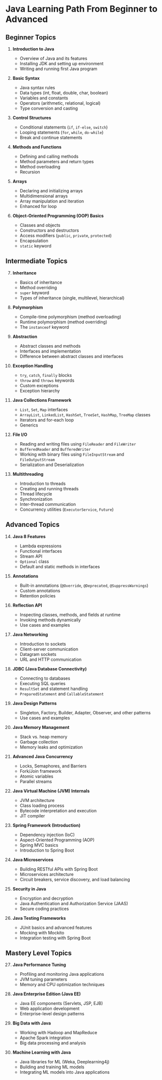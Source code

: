 # Java Learning Path From Beginner to Advanced

## Beginner Topics

1. **Introduction to Java**
   - Overview of Java and its features
   - Installing JDK and setting up environment
   - Writing and running first Java program

2. **Basic Syntax**
   - Java syntax rules
   - Data types (int, float, double, char, boolean)
   - Variables and constants
   - Operators (arithmetic, relational, logical)
   - Type conversion and casting

3. **Control Structures**
   - Conditional statements (`if`, `if-else`, `switch`)
   - Looping statements (`for`, `while`, `do-while`)
   - Break and continue statements

4. **Methods and Functions**
   - Defining and calling methods
   - Method parameters and return types
   - Method overloading
   - Recursion

5. **Arrays**
   - Declaring and initializing arrays
   - Multidimensional arrays
   - Array manipulation and iteration
   - Enhanced for loop

6. **Object-Oriented Programming (OOP) Basics**
   - Classes and objects
   - Constructors and destructors
   - Access modifiers (`public`, `private`, `protected`)
   - Encapsulation
   - `static` keyword

## Intermediate Topics

7. **Inheritance**
   - Basics of inheritance
   - Method overriding
   - `super` keyword
   - Types of inheritance (single, multilevel, hierarchical)

8. **Polymorphism**
   - Compile-time polymorphism (method overloading)
   - Runtime polymorphism (method overriding)
   - The `instanceof` keyword

9. **Abstraction**
   - Abstract classes and methods
   - Interfaces and implementation
   - Difference between abstract classes and interfaces

10. **Exception Handling**
    - `try`, `catch`, `finally` blocks
    - `throw` and `throws` keywords
    - Custom exceptions
    - Exception hierarchy

11. **Java Collections Framework**
    - `List`, `Set`, `Map` interfaces
    - `ArrayList`, `LinkedList`, `HashSet`, `TreeSet`, `HashMap`, `TreeMap` classes
    - Iterators and for-each loop
    - Generics

12. **File I/O**
    - Reading and writing files using `FileReader` and `FileWriter`
    - `BufferedReader` and `BufferedWriter`
    - Working with binary files using `FileInputStream` and `FileOutputStream`
    - Serialization and Deserialization

13. **Multithreading**
    - Introduction to threads
    - Creating and running threads
    - Thread lifecycle
    - Synchronization
    - Inter-thread communication
    - Concurrency utilities (`ExecutorService`, `Future`)

## Advanced Topics

14. **Java 8 Features**
    - Lambda expressions
    - Functional interfaces
    - Stream API
    - `Optional` class
    - Default and static methods in interfaces

15. **Annotations**
    - Built-in annotations (`@Override`, `@Deprecated`, `@SuppressWarnings`)
    - Custom annotations
    - Retention policies

16. **Reflection API**
    - Inspecting classes, methods, and fields at runtime
    - Invoking methods dynamically
    - Use cases and examples

17. **Java Networking**
    - Introduction to sockets
    - Client-server communication
    - Datagram sockets
    - URL and HTTP communication

18. **JDBC (Java Database Connectivity)**
    - Connecting to databases
    - Executing SQL queries
    - `ResultSet` and statement handling
    - `PreparedStatement` and `CallableStatement`

19. **Java Design Patterns**
    - Singleton, Factory, Builder, Adapter, Observer, and other patterns
    - Use cases and examples

20. **Java Memory Management**
    - Stack vs. heap memory
    - Garbage collection
    - Memory leaks and optimization

21. **Advanced Java Concurrency**
    - Locks, Semaphores, and Barriers
    - Fork/Join framework
    - Atomic variables
    - Parallel streams

22. **Java Virtual Machine (JVM) Internals**
    - JVM architecture
    - Class loading process
    - Bytecode interpretation and execution
    - JIT compiler

23. **Spring Framework (Introduction)**
    - Dependency injection (IoC)
    - Aspect-Oriented Programming (AOP)
    - Spring MVC basics
    - Introduction to Spring Boot

24. **Java Microservices**
    - Building RESTful APIs with Spring Boot
    - Microservices architecture
    - Circuit breakers, service discovery, and load balancing

25. **Security in Java**
    - Encryption and decryption
    - Java Authentication and Authorization Service (JAAS)
    - Secure coding practices

26. **Java Testing Frameworks**
    - JUnit basics and advanced features
    - Mocking with Mockito
    - Integration testing with Spring Boot

## Mastery Level Topics

27. **Java Performance Tuning**
    - Profiling and monitoring Java applications
    - JVM tuning parameters
    - Memory and CPU optimization techniques

28. **Java Enterprise Edition (Java EE)**
    - Java EE components (Servlets, JSP, EJB)
    - Web application development
    - Enterprise-level design patterns

29. **Big Data with Java**
    - Working with Hadoop and MapReduce
    - Apache Spark integration
    - Big data processing and analysis

30. **Machine Learning with Java**
    - Java libraries for ML (Weka, Deeplearning4j)
    - Building and training ML models
    - Integrating ML models into Java applications
